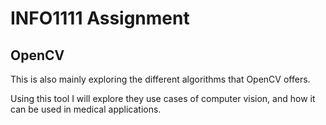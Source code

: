# INFO1111 Assignment

## OpenCV
This is also mainly exploring the different algorithms that OpenCV offers.

Using this tool I will explore they use cases of computer vision, and how it can be used in medical applications.


